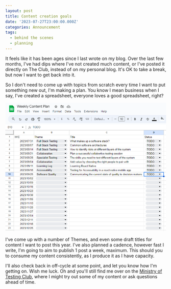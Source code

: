 ```yaml
---
layout: post
title: Content creation goals
date: '2023-07-27T23:00:00.000Z'
categories: Announcement
tags:
  - behind the scenes
  - planning
---
```



It feels like it has been ages since I last wrote on my blog. Over the last few months, I've had dips where I've not created much content, or I've posted it directly on The Club, instead of on my personal blog. It's OK to take a break, but now I want to get back into it.

So I don't need to come up with topics from scratch every time I want to put something new out, I'm making a plan. You know I mean business when I say, I've created a spreadsheet, everyone loves a good spreadsheet, right?

![](/uploads/content-planning-sheet.PNG)

I've come up with a number of Themes, and even some draft titles for content I want to post this year. I've also planned a cadence, however fast I write, I'm going to aim to publish 1 post a week, maximum. This should you to consume my content consistently, as I produce it as I have capacity.

I'll also check back in off-cycle at some point, and let you know how I'm getting on. Wish me luck. Oh and you'll still find me over on the [Ministry of Testing Club](https://club.ministryoftesting.com/ "Ministry of Testing - The Club"), where I might try out some of my content or ask questions ahead of time.

